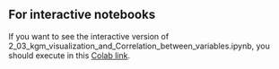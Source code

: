 ## For interactive notebooks
If you want to see the interactive version of 2_03_kgm_visualization_and_Correlation_between_variables.ipynb, you should execute in this [Colab link](https://colab.research.google.com/drive/1LQneD-5NE4hinaDiPXFXzDz0p_-dAZRN#scrollTo=684e66f6-b27b-4016-b0a7-e841ed79b12f).

